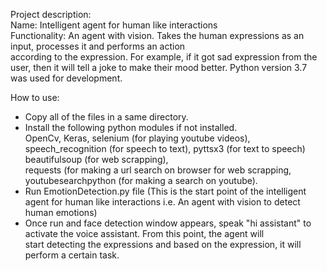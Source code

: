 Project description:<br/>
Name: Intelligent agent for human like interactions<br/>
Functionality: An agent with vision. Takes the human expressions as an input, processes it and performs an action<br/>  according to the expression. For example, if it got sad expression from the user, then it will tell a joke to make their mood better. Python version 3.7 was used for development.  

How to use:
- Copy all of the files in a same directory. <br/>
- Install the following python modules if not installed.<br/>
  OpenCv, Keras, selenium (for playing youtube videos), speech_recognition (for speech to text), pyttsx3 (for text to speech) beautifulsoup (for web scrapping), <br/>requests       (for making a url search on browser for  web scrapping, youtubesearchpython (for making a search on youtube). <br/>
- Run EmotionDetection.py file (This is the start point of the intelligent agent for human like interactions i.e. An agent with vision to detect human emotions)
- Once run and face detection window appears, speak "hi assistant" to activate the voice assistant. From this point, the agent will <br/> start detecting the expressions and based   on the expression, it will perform a certain task. 
